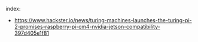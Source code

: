 index:
- https://www.hackster.io/news/turing-machines-launches-the-turing-pi-2-promises-raspberry-pi-cm4-nvidia-jetson-compatibility-397d405e1f81
